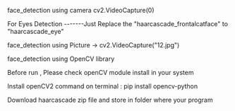 face_detection using camera 
cv2.VideoCapture(0)

For Eyes Detection -------Just Replace the "haarcascade_frontalcatface" to "haarcascade_eye"

face_detection using Picture -> cv2.VideoCapture("12.jpg")



face_detection using OpenCV library

Before run , Please check openCV module install in your system 

Install openCV2 command on terminal : pip install opencv-python

Download haarcascade zip file and store in folder where your program <br> 
